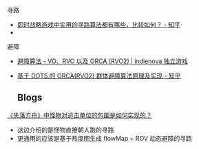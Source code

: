 

寻路 

* [即时战略游戏中实用的寻路算法都有哪些，比较如何？ - 知乎](https://www.zhihu.com/question/20298134/answer/22861904)
* 

避障

* [避障算法 - VO、RVO 以及 ORCA (RVO2) | indienova 独立游戏](https://indienova.com/indie-game-development/vo-rvo-orca/)
* [基于 DOTS 的 ORCA(RVO2) 群体避障算法原理及实现 - 知乎](https://zhuanlan.zhihu.com/p/669426124)


  ## Blogs

[《失落方舟》中怪物对追击单位的包围是如何实现的？](https://mp.weixin.qq.com/s/dRI3UbcUEPC47X0mH2jAow)

- 这边介绍的是怪物直接朝人跑的寻路
- 更通用的应该是基于热度图生成 flowMap + ROV 动态避障的寻路